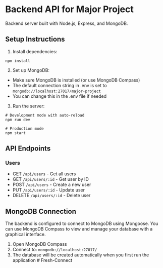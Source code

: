 # Backend API for Major Project

Backend server built with Node.js, Express, and MongoDB.

## Setup Instructions

1. Install dependencies:
```
npm install
```

2. Set up MongoDB:
- Make sure MongoDB is installed (or use MongoDB Compass)
- The default connection string in .env is set to `mongodb://localhost:27017/major-project`
- You can change this in the .env file if needed

3. Run the server:
```
# Development mode with auto-reload
npm run dev

# Production mode
npm start
```

## API Endpoints

### Users
- GET `/api/users` - Get all users
- GET `/api/users/:id` - Get user by ID
- POST `/api/users` - Create a new user
- PUT `/api/users/:id` - Update user
- DELETE `/api/users/:id` - Delete user

## MongoDB Connection

The backend is configured to connect to MongoDB using Mongoose. You can use MongoDB Compass to view and manage your database with a graphical interface.

1. Open MongoDB Compass
2. Connect to: `mongodb://localhost:27017/`
3. The database will be created automatically when you first run the application # Fresh-Connect
